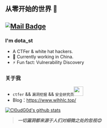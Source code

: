 ## 从零开始的世界 👋
[![Mail Badge](https://img.shields.io/badge/-admin@wlhhlc.top-c14438?style=flat&logo=Gmail&logoColor=white&link=mailto:whl1456571652@gmail.com)](whl1456571652@gmail.com)
---

### I'm dota_st

- A CTFer & white hat hackers.
- 🌱 Currently working in China.
- ⚡ Fun fact: Vulnerability Discovery


### 关于我
- `ctfer` && `漏洞挖掘` && `安全研究员`<img src="https://media.giphy.com/media/WUlplcMpOCEmTGBtBW/giphy.gif" width="30"><br>
- Blog：https://www.wlhhlc.top/

[![Cl0udG0d's github stats](https://github-readme-stats.vercel.app/api?username=dota-st&show_icons=true&theme=onedark)](https://github.com/anuraghazra/github-readme-stats)

> ***一切漏洞都来源于人们对细微之处的忽视😊***
